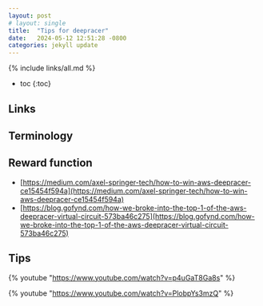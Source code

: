 ```yaml
---
layout: post
# layout: single
title:  "Tips for deepracer"
date:   2024-05-12 12:51:28 -0800
categories: jekyll update
---
```


{% include links/all.md %}

* toc
{:toc}


## Links

## Terminology

## Reward function

  * [https://medium.com/axel-springer-tech/how-to-win-aws-deepracer-ce15454f594a](https://medium.com/axel-springer-tech/how-to-win-aws-deepracer-ce15454f594a)
  * [https://blog.gofynd.com/how-we-broke-into-the-top-1-of-the-aws-deepracer-virtual-circuit-573ba46c275](https://blog.gofynd.com/how-we-broke-into-the-top-1-of-the-aws-deepracer-virtual-circuit-573ba46c275)

## Tips

 {% youtube "https://www.youtube.com/watch?v=p4uGaT8Ga8s" %}

 {% youtube "https://www.youtube.com/watch?v=PlobpYs3mzQ" %}
